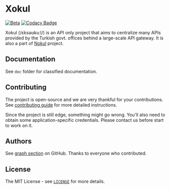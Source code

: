 Xokul
=====

[![Beta](https://assets.omu.sh/badge/beta.svg)](https://baum.omu.edu.tr "BAUM Beta")
[![Codacy Badge](https://api.codacy.com/project/badge/Grade/603a4334a88c4b0bb1e042e101d8ea55)](https://www.codacy.com?utm_source=github.com&amp;utm_medium=referral&amp;utm_content=omu/xokul&amp;utm_campaign=Badge_Grade)

Xokul (/ɛksəʊkuːl/) is an API only project that aims to centralize many APIs provided by the Turkish govt. offices
behind a large-scale API gateway. It is also a part of [Nokul](https://github.com/omu/nokul) project.

Documentation
-------------

See `doc` folder for classified documentation.

Contributing
-------------

The project is open-source and we are very thankful for your contributions. See [contributing guide](CONTRIBUTING.md)
for more detailed instructions.

Since the project is still edge, something might go wrong. You'll also need to obtain some application-specific
credentials. Please contact us before start to work on it.

Authors
-------

See [graph section](https://github.com/omu/xokul/graphs/contributors) on GitHub. Thanks to everyone who contributed.

License
-------

The MIT License - see [`LICENSE`](/LICENSE) for more details.
